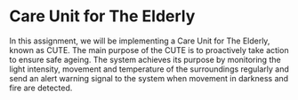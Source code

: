 # Care Unit for The Elderly

In this assignment, we will be implementing a Care Unit for The Elderly, known as CUTE. The main purpose of the CUTE is to proactively take action to ensure safe ageing. The system achieves its purpose by monitoring the light intensity, movement and temperature of the surroundings regularly and send an alert warning signal to the system when movement in darkness and fire are detected.

